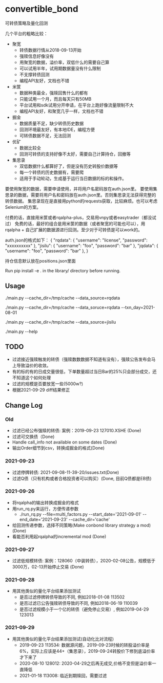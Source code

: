 # convertible_bond
可转债策略及量化回测

几个平台的粗略比较：

* 聚宽
  * 转债数据行情从2018-09-13开始
  * 强赎信息好像没有
  * 用聚宽的数据，溢价率，双低什么的需要自己算
  * 可以试用半年，试用期数据量没有什么限制
  * 不支撑转债回测
  * 编程API友好，文档也不错
* 米筐
  * 数据种类最全，强赎回售什么的都有
  * 只能试用一个月，而且每天只有50MB
  * 平台试用和sdk试用分开申请，在平台上跑好像流量限制不大
  * 编程API友好，和聚宽几乎一样，文档也不错
* 掘金
  * 数据质量不足，缺少转债历史数据
  * 回测环境最友好，有本地IDE，编程方便
  * 可转债数据不足，无法回测
* 优矿
  * 数据比较全
  * 回测可转债的支持好像不太好，需要自己计算持仓，回撤等
* 集思录
  * 双低数据什么都算好了，但是没有历史转股价数据等
  * 每一个转债的历史数据有，需要爬
  * 适用于手动轮动，生成基于运行当日数据的标的和操作。

要使用聚宽的数据，需要申请使用，并将用户名密码放在auth.json里。
要使用集思录的数据，需要将用户名和密码放在auth.json里。否则集思录无法获得完整的转债数据。
集思录现在是直接用python的requests获取，比较麻烦。也可以考虑Selenium的方案。

付费的话，直接用米筐或者rqalpha-plus，交易用vnpy或者easytrader（都没试过）
免费的话，最好的组合是用米筐的数据（或者聚宽的可能也可以），用rqalpha + 自己扩展的数据源进行回测。至少对于可转债是可以work的。

auth.json的格式如下：
{
  "rqdata": {
    "username": "license",
    "password": "xxxxxxxxxx"
  },
  "jisilu": {
    "username": "foo",
    "password": "bar"
  },
  "jqdata": {
    "username": "foo",
    "password": "bar"
  },
}

持仓信息默认放在positions.json里面

Run pip install -e . in the library/ directory before running.

## Usage

./main.py --cache_dir=/tmp/cache --data_source=rqdata

./main.py --cache_dir=/tmp/cache --data_soruce=rqdata --txn_day=2021-08-01

./main.py --cache_dir=/tmp/cache --data_source=jisilu

./main.py --help

## TODO

* 过滤接近强赎触发的转债（强赎数数数据不知道有没有），强赎公告发布会马上导致溢价的收敛。
* 有的标的有的日成交量很低，下单数量超过当日Bar的25%只会部分成交，还不知道这个如何处理
* 过滤的规模是否要放宽一些(5000w?)
* 根据2021-09-29 diff结果修正

## Change Log

### Old
* 过滤已经公布强赎的转债: 案例：2019-09-23 127010.XSHE (Done)
* 过滤可交换债（Done)
* Handle call_info not available on some dates (Done)
* 输出Order细节到csv，转换成掘金的格式(Done)

### 2021-09-23

* 过滤停牌转债: 2021-09-08-11-39-20/issues.txt(Done)
* 过滤Q债（只有机构或者合格投资者可以购买）(Done, 目前Q债都是EB债)

### 2021-09-26

* 将rqalpha的输出转换成掘金的格式
* 用run_rq.py来运行，方便传递参数
  * ./run_rq.py --file=multi_factors.py --start_date='2021-09-01' --end_date='2021-09-23' --cache_dir='cache'
* 给回测传递参数，选择不同策略(Make conbond library strategy a mod) (Done)
* 看能否利用起rqalpha的incremental mod (Done)

### 2021-09-27

* 过滤低规模转债: 案例：128060（中装转债），2020-02-08公告，规模低于3000万，02-13开始停止交易 (Done)

### 2021-09-28

* 用其他类似的量化平台结果添加测试
  * 是否过滤停牌转债导致的不同, 例如2018-01-08 113502
  * 是否过滤已公告强赎转债导致的不同, 例如2018-06-19 110039
  * 是否过滤规模小于一个亿的转债（避免停止交易）, 例如2019-04-29 123013

### 2021-09-29
* 用其他类似的量化平台结果添加测试(自动化比对流程)
  * 2019-09-23 113534: 数据源问题，2019-09-23时候的转股溢价率是6%，实际上应该是44+（集思录），2019-09-24转股价下修到底溢价率才下来了
  * 2020-08-10 128012: 2020-04-29之后再无成交,价格不变但是溢价率一直降低
  * 2021-01-18 113008: 临近到期赎回，需要过滤
